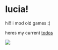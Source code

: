 # lucia!

hi!! i mod old games :)

heres my current [todos](todos.md)

[![](https://github-readme-stats.vercel.app/api/top-langs/?username=saturnaliam&layout=donut&langs_count=6&hide=Astro,CSS,Shell,Vim%20Script&exclude_repo=dotfiles&custom_title=lucia%20languages%21%21)](https://github.com/anuraghazra/github-readme-stats)
